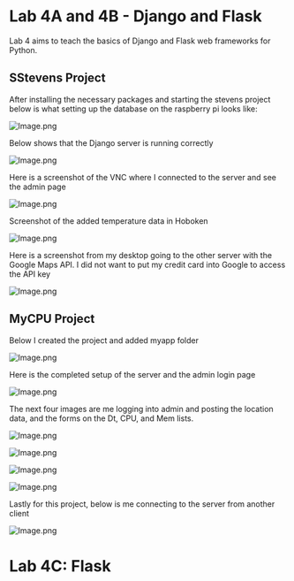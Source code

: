 # Lab 4A and 4B - Django and Flask

Lab 4 aims to teach the basics of Django and Flask web frameworks for Python.

## SStevens Project  

After installing the necessary packages and starting the stevens project below is what setting up the database on the raspberry pi looks like:

![Image.png](image1.png)  

Below shows that the Django server is running correctly

![Image.png](image2.png)  

Here is a screenshot of the VNC where I connected to the server and see the admin page

![Image.png](image3.png)  

Screenshot of the added temperature data in Hoboken

![Image.png](image45.png)  

Here is a screenshot from my desktop going to the other server with the Google Maps API. I did not want to put my credit card into Google to access the API key

![Image.png](image51.png)  

## MyCPU Project

Below I created the project and added myapp folder

![Image.png](image5.png)  

Here is the completed setup of the server and the admin login page

![Image.png](image6.png)  

The next four images are me logging into admin and posting the location data, and the forms on the Dt, CPU, and Mem lists.

![Image.png](image7.png)  

![Image.png](image8.png)  

![Image.png](image9.png)  

![Image.png](image10.png)  

Lastly for this project, below is me connecting to the server from another client

![Image.png](image11.png)  

# Lab 4C: Flask



